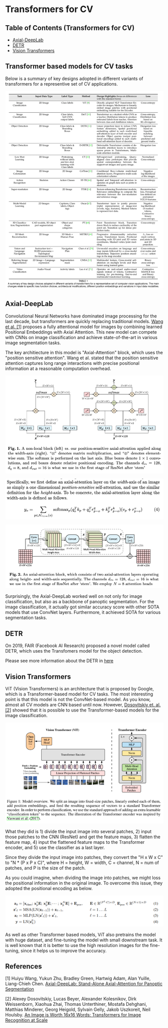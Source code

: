 # Transformers for CV

## Table of Contents (Transformers for CV)

- [Axial-DeepLab](#axial-deepLab)
- [DETR](#detr)
- [Vision Transformers](#vision-transformers)

## Transformer based models for CV tasks

Below is a summary of key designs adopted in different variants of transformers for a representive set of CV applications.

![A summary of key designs adopted in different variants of transformers for a representive set of CV applications](./imgs/models_tasks.png)

## Axial-DeepLab

Convolutional Neural Networks have dominated image processing for the last decade, but transformers are quickly replacing traditional models. [Wang et al. [1]](https://arxiv.org/abs/2003.07853) proposes a fully attentional model for images by combining learned Positional Embeddings with Axial Attention. This new model can compete with CNNs on image classification and achieve state-of-the-art in various image segmentation tasks.

The key architiecture in this model is "Axial-Attention" block, which uses the "position sensitive attention". Wang et al. stated that the position sensitive attention  captures long range interactions with precise positional information at a reasonable computation overhead.

![Axial-Deeplab 1](./imgs/axial-deeplab1.png)

![Axial-Deeplab 2](./imgs/axial-deeplab2.png)

![Axial-Deeplab 3](./imgs/axial-deeplab3.png)

Surprisingly, the Axial-DeepLab worked well on not only for image classification, but also as a backbone of panoptic segmentation. For the image classification, it actually got similar accuracy score with other SOTA models that use ConvNet layers. Furthermore, it achieved SOTA for various segmentation tasks.

## DETR

On 2019, FAIR (Facebook AI Research) proposed a novel model called DETR, which uses the Transfomers model for the object detection.

Please see more information about the DETR in [here](../ObjectDetection/DETR)

## Vision Transformers

ViT (Vision Transformers) is an architecture that is proposed by Google, which is a Transformer-based model for CV tasks.
The most interesting point is that this model is not the ConvNet-based model. As you know, almost all CV models are CNN based until now.
However, [Dosovitskiy et. al. [2]](https://arxiv.org/abs/2010.11929) showed that it is possible to use the Transformer-based models for the image classification.

![ViT architecture](./imgs/ViT_architecture.png)

What they did is 1) divide the input image into several patches, 2) input those patches to the CNN (ResNet) and get the feature maps, 3) flatten the feature map, 4) input the flattened feature maps to the Transformer encoder, and 5) use the classifier as a last layer.

Since they divide the input image into patches, they convert the "H x W x C" to "N * (P x P x C)", where H = height, W = width, C = channel, N = num of patches, and P is the size of the patch.

As you could imagine, when dividing the image into patches, we might loss the positional information in the original image. To overcome this issue, they adopted the positional encoding as below.

![ViT's positional encoding](./imgs/vit_positional_encoding.png)

As well as other Transformer based models, ViT also pretrains the model with huge dataset, and fine-tuning the model with small downstream task. It is well known that it is better to use the high resolution images for the fine-tuning, since it helps us to improve the accuracy.

## References

[1] Huiyu Wang, Yukun Zhu, Bradley Green, Hartwig Adam, Alan Yuille, Liang-Chieh Chen. [Axial-DeepLab: Stand-Alone Axial-Attention for Panoptic Segmentation](https://arxiv.org/abs/2003.07853)

[2] Alexey Dosovitskiy, Lucas Beyer, Alexander Kolesnikov, Dirk Weissenborn, Xiaohua Zhai, Thomas Unterthiner, Mostafa Dehghani, Matthias Minderer, Georg Heigold, Sylvain Gelly, Jakob Uszkoreit, Neil Houlsby. [An Image is Worth 16x16 Words: Transformers for Image Recognition at Scale](https://arxiv.org/abs/2010.11929)
